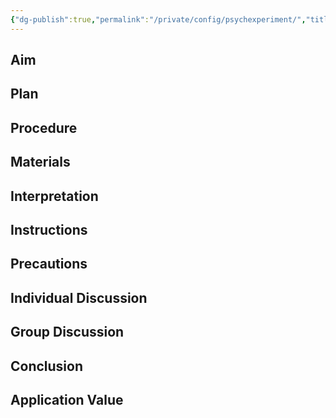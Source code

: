 ```yaml
---
{"dg-publish":true,"permalink":"/private/config/psychexperiment/","title":"<% tp.file.title %>","tags":["psychology","psychpracs"],"created":"<% tp.date.now(\"YYYY-MM-DD\") %>","updated":""}
---
```



## Aim 

## Plan

## Procedure

## Materials 

## Interpretation

## Instructions

## Precautions

## Individual Discussion

## Group Discussion

## Conclusion

## Application Value